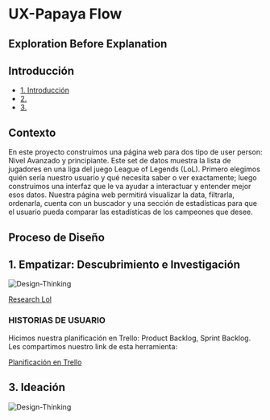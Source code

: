 # UX-Papaya Flow

## Exploration Before Explanation

## Introducción

* [1. Introducción](#1-Introducción)
* [2. ](#2-)
* [3. ](#3-)

## Contexto

En este proyecto construimos una página web para dos tipo de user person: Nivel Avanzado y principiante. Este set de datos muestra la lista de jugadores en una liga del juego League of Legends (LoL).
Primero elegimos quién sería nuestro usuario y qué necesita saber o ver exactamente; luego construimos una interfaz que le va ayudar a interactuar y entender mejor esos datos. Nuestra página web permitirá visualizar la data, filtrarla, ordenarla, cuenta con un buscador y una sección de estadísticas para que el usuario pueda comparar las estadísticas de los campeones que desee.

## Proceso de Diseño

## 1. Empatizar: Descubrimiento e Investigación

![Design-Thinking](https://miro.medium.com/max/640/0*Uk_sezp7WvIGp9GH.jpg)

 
 
[Research Lol](https://docs.google.com/forms/d/1QJtQapojbAOVnLBm99MGmrtS4GOooheSNuZYonzWvbQ/edit?ts=5f3166aa)


 ### HISTORIAS DE USUARIO

Hicimos nuestra planificación en Trello: Product Backlog, Sprint Backlog. Les compartimos nuestro link de esta herramienta:

[Planificación en Trello](https://trello.com/b/X3Hb1fMu/data-lovers-product-backlog)


## 3. Ideación

![Design-Thinking](https://www.macguffin.es/hs-fs/hubfs/designthinking_illustration_final2-02-247723-edited.png?width=710&height=383&name=designthinking_illustration_final2-02-247723-edited.png)

